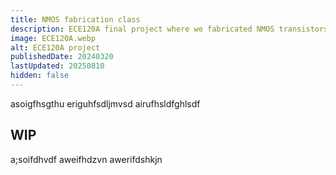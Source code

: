 ```yaml
---
title: NMOS fabrication class
description: ECE120A final project where we fabricated NMOS transistors in the instructional cleanroom.
image: ECE120A.webp
alt: ECE120A project
publishedDate: 20240320
lastUpdated: 20250810
hidden: false
---
```

asoigfhsgthu eriguhfsdljmvsd airufhsldfghlsdf

## WIP
a;soifdhvdf aweifhdzvn awerifdshkjn